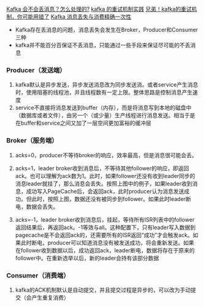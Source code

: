 [Kafka 会不会丢消息？怎么处理的?](https://mp.weixin.qq.com/s/VOM7b7SoUm9Yp3EgV5OgtQ)
[kafka 的重试机制实践](https://mp.weixin.qq.com/s/1csuekMj5e0eqbaj22VHvg)
[兄弟！kafka的重试机制，你可能用错了](https://mp.weixin.qq.com/s/R6-_N9zhbqbXVuZaJg0OlQ)
[Kafka 消息丢失与消费精确一次性](https://mp.weixin.qq.com/s/6-bgLMg5ISfB6i2pcPKGBg)

- Kafka存在丢消息的问题，消息丢失会发生在Broker，Producer和Consumer三种
- kafka并不能百分百保证不丢消息，只能通过一些手段来保证尽可能的不丢消息

### Producer（发送端）

1. kafka默认是异步发送，异步发送消息改为同步发送消。或者service产生消息时，使用阻塞的线程池，并且线程数有一定上限。整体思路是控制消息产生速度
2. service不直接将消息发送到buffer（内存），而是将消息写到本地的磁盘中（数据库或者文件），由另一个（或少量）生产线程进行消息发送。相当于是在buffer和service之间又加了一层空间更加富裕的缓冲层

### Broker（服务端）

1. acks=0，producer不等待broker的响应，效率最高，但是消息很可能会丢。

2. acks=1，leader broker收到消息后，不等待其他follower的响应，即返回ack。也可以理解为ack数为1。此时，如果follower还没有收到leader同步的消息leader就挂了，那么消息会丢失。按照上图中的例子，如果leader收到消息，成功写入PageCache后，会返回ack，此时producer认为消息发送成功。但此时，按照上图，数据还没有被同步到follower。如果此时leader断电，数据会丢失。

3. acks=-1，leader broker收到消息后，挂起，等待所有ISR列表中的follower返回结果后，再返回ack。-1等效与all。这种配置下，只有leader写入数据到pagecache是不会返回ack的，还需要所有的ISR返回“成功”才会触发ack。如果此时断电，producer可以知道消息没有被发送成功，将会重新发送。如果在follower收到数据以后，成功返回ack，leader断电，数据将存在于原来的follower中。在重新选举以后，新的leader会持有该部分数据

### Consumer（消费端）

1. kafka的ACK机制默认是自动提交，并且提交过程是异步的，可以改为手动提交（会产生重复消费）







